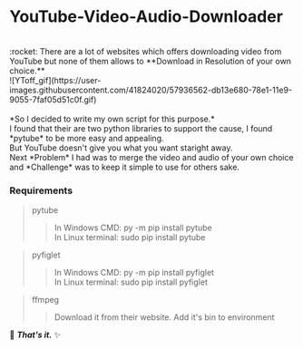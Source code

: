 # YouTube-Video-Audio-Downloader
</br>
:rocket: There are a lot of websites which offers downloading video from YouTube but none of them allows to **Download in Resolution of your own choice.**
</br>
![YToff_gif](https://user-images.githubusercontent.com/41824020/57936562-db13e680-78e1-11e9-9055-7faf05d51c0f.gif)
</br>
</br>
*So I decided to write my own script for this purpose.*
</br>
I found that their are two python libraries to support the cause, I found *pytube* to be more easy and appealing.
</br>
But YouTube doesn't give you what you want staright away.
</br>
Next *Problem* I had was to merge the video and audio of your own choice and *Challenge* was to keep it simple to use for others sake.
</br>

### Requirements
> pytube</br>
> > In Windows CMD: py -m pip install pytube</br>
> > In Linux terminal: sudo pip install pytube</br>

> pyfiglet</br>
> > In Windows CMD: py -m pip install pyfiglet</br>
> > In Linux terminal: sudo pip install pyfiglet</br>

> ffmpeg
> > Download it from their website.
> > Add it's bin to environment

:camel: ***That's it.*** :sparkles:

